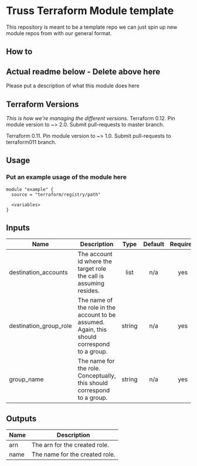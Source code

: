 # Truss Terraform Module template

This repository is meant to be a template repo we can just spin up new module repos from with our general format.

## How to

## Actual readme below  - Delete above here

Please put a description of what this module does here

## Terraform Versions

_This is how we're managing the different versions._
Terraform 0.12. Pin module version to ~> 2.0. Submit pull-requests to master branch.

Terraform 0.11. Pin module version to ~> 1.0. Submit pull-requests to terraform011 branch.

## Usage

### Put an example usage of the module here

```hcl
module "example" {
  source = "terraform/registry/path"

  <variables>
}
```

<!-- BEGINNING OF PRE-COMMIT-TERRAFORM DOCS HOOK -->
## Inputs

| Name | Description | Type | Default | Required |
|------|-------------|:----:|:-----:|:-----:|
| destination\_accounts | The account id where the target role the call is assuming resides. | list | n/a | yes |
| destination\_group\_role | The name of the role in the account to be assumed. Again, this should correspond to a group. | string | n/a | yes |
| group\_name | The name for the role. Conceptually, this should correspond to a group. | string | n/a | yes |

## Outputs

| Name | Description |
|------|-------------|
| arn | The arn for the created role. |
| name | The name for the created role. |

<!-- END OF PRE-COMMIT-TERRAFORM DOCS HOOK -->
